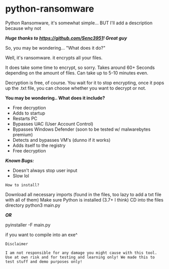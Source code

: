 # python-ransomware
Python Ransomware, it's somewhat simple... BUT I'll add a description because why not

***Huge thanks to https://github.com/Senc3951! Great guy***


So, you may be wondering... "What does it do?"

Well, it's ransomware. it encrypts all your files.

It does take some time to encrypt, so sorry. Takes around 60+ Seconds depending on the amount of files. Can take up to 5-10 minutes even. 

Decryption is free, of course. You wait for it to stop encrypting, once it pops up the .txt file, you can choose whether you want to decrypt or not.




**You may be wondering.. What does it include?**

- Free decryption
- Adds to startup
- Restarts PC
- Bypasses UAC (User Account Control)
- Bypasses Windows Defender (soon to be tested w/ malwarebytes premium)
- Detects and bypasses VM's (dunno if it works)
- Adds itself to the registry
- Free decryption


***Known Bugs:***

- Doesn't always stop user input
- Slow lol

`How to install?`

Download all necessary imports (found in the files, too lazy to add a txt file with all of them)
Make sure Python is installed (3.7+ I think)
CD into the files directory
python3 main.py

***OR***

pyinstaller -F main.py

if you want to compile into an exe^

`Disclaimer`


`I am not responsible for any damage you might cause with this tool. Use at own risk and for testing and learning only! We made this to test stuff and demo purposes only!`
